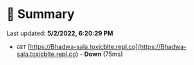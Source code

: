 # 📖 Summary
Last updated: **5/2/2022, 6:20:29 PM**

- `GET` [https://Bhadwa-sala.toxicblte.repl.co](https://Bhadwa-sala.toxicblte.repl.co) - **Down** (75ms)
